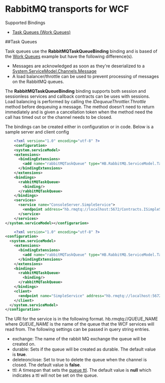 # RabbitMQ transports for WCF
 
Supported Bindings
 
 - [Task Queues (Work Queues)](#task-queues)
 
##Task Queues
 
Task queues use the **RabbitMQTaskQueueBinding** binding and is based of the [Work Queues](https://www.rabbitmq.com/tutorials/tutorial-two-dotnet.html) example but have the following difference(s).
 
 - Messages are acknowledged as soon as they're deserialized to a  [System.ServiceModel.Channels.Message](https://msdn.microsoft.com/en-us/library/system.servicemodel.channels.message.aspx)
 - A load balancer/throttle can be used to prevent processing of messages on the RabbitMQ queues.
 
 The **RabbitMQTaskQueueBinding** binding supports both session and sessionless services and callback contracts can be uses with sessions. Load balancing is performed by calling the *IDequeueThrottler.Throttle* method before dequeuing a message. The method doesn't need to return immediately and is given a cancellation token when the method need the call has timed out or the channel needs to be closed.
 
The bindings can be created either in configuration or in code. Below is a sample server and client config
```xml
    <?xml version="1.0" encoding="utf-8" ?>
    <configuration>
    <system.serviceModel>
    <extensions>
      <bindingExtensions>
        <add name="rabbitMQTaskQueue" type="HB.RabbitMQ.ServiceModel.TaskQueue.RabbitMQTaskQueueBindingElementCollection, HB.RabbitMQ.ServiceModel"/>
      </bindingExtensions>
    </extensions>
    <bindings>
      <rabbitMQTaskQueue>
        <binding/>
      </rabbitMQTaskQueue>
    </bindings>
    <services>
      <service name="ConsoleServer.SimpleService">
        <endpoint address="hb.rmqtq://localhost:5672/Contracts.ISimpleService/" binding="rabbitMQTaskQueue" contract="Contracts.ISimpleService"/>
      </service>
    </services>
</system.serviceModel></configurarion>
```
 
```xml
    <?xml version="1.0" encoding="utf-8" ?>
<configuration>
  <system.serviceModel>
    <extensions>
      <bindingExtensions>
        <add name="rabbitMQTaskQueue" type="HB.RabbitMQ.ServiceModel.TaskQueue.RabbitMQTaskQueueBindingElementCollection, HB.RabbitMQ.ServiceModel"/>
      </bindingExtensions>
    </extensions>
    <bindings>
      <rabbitMQTaskQueue>
        <binding/>
      </rabbitMQTaskQueue>
    </bindings>
    <client>
      <endpoint name="SimpleService" address="hb.rmqtq://localhost:5672/Contracts.ISimpleService/" binding="rabbitMQTaskQueue" contract="Contracts.ISimpleService" />
    </client>
  </system.serviceModel>
</configuration>
```
 
The URI for the service is in the following format. hb.rmqtq://QUEUE_NAME where *QUEUE_NAME* is the name of the queue that the WCF services will read from. The following settings can be passed in query string entries.
 - exchange: The name of the rabbit MQ exchange the queue will be created on.
 - durable: Sets if the queue will be created as durable. The default value is **true**.
 - deleteonclose: Set to true to delete the queue when the channel is closed. The default value is **false**.
 - ttl: A timespan that sets the [queue ttl](https://www.rabbitmq.com/ttl.html#queue-ttl). The default value is **null** which indicates a ttl will not be set on the queue.
